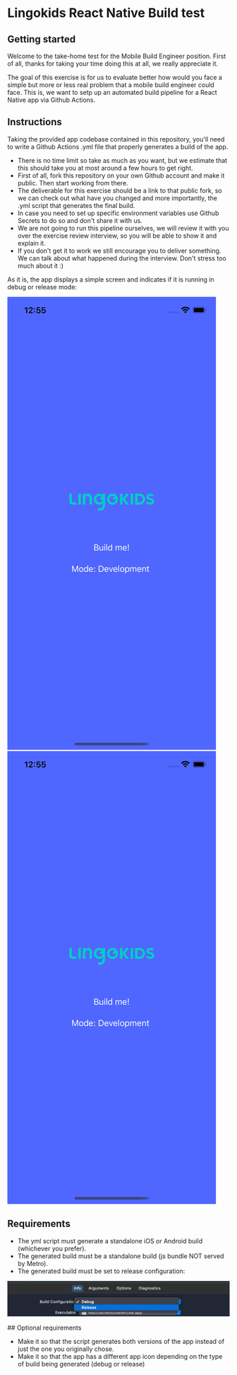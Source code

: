 # Lingokids React Native Build test

## Getting started

 Welcome to the take-home test for the Mobile Build Engineer position. First of all, thanks for taking your time doing this at all, we really appreciate it. 

 The goal of this exercise is for us to evaluate better how would you face a simple but more or less real problem that a mobile build engineer could face. This is, we want to setp up an automated build pipeline for a React Native app via Github Actions.

## Instructions

 Taking the provided app codebase contained in this repository, you'll need to write a Github Actions .yml file that properly generates a build of the app.

- There is no time limit so take as much as you want, but we estimate that this should take you at most around a few hours to get right.
- First of all, fork this repository on your own Github account and make it public. Then start working from there.
- The deliverable for this exercise should be a link to that public fork, so we can check out what have you changed and more importantly, the .yml script that generates the final build.
- In case you need to set up specific environment variables use Github Secrets to do so and don't share it with us.
- We are not going to run this pipeline ourselves, we will review it with you over the exercise review interview, so you will be able to show it and explain it.
- If you don't get it to work we still encourage you to deliver something. We can talk about what happened during the interview. Don't stress too much about it :)

As it is, the app displays a simple screen and indicates if it is running in debug or release mode:

<img src="/res/instructions/dev.png"/> <img src="/res/instructions/dev.png"/>

## Requirements

- The yml script must generate a standalone iOS or Android build (whichever you prefer).
- The generated build must be a standalone build (js bundle NOT served by Metro).
- The generated build must be set to release configuration:

<img src="/res/instructions/release_mode.png"/>

## Optional requirements

- Make it so that the script generates both versions of the app instead of just the one you originally chose.
- Make it so that the app has a different app icon depending on the type of build being generated (debug or release)